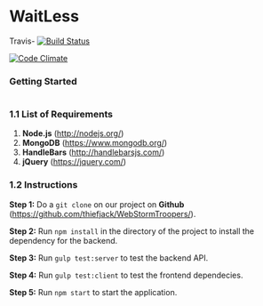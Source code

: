 # WaitLess
Travis- [![Build Status](https://travis-ci.org/cse112mao/EmissaryWST.svg?branch=master)](https://travis-ci.org/cse112mao/EmissaryWST) 

[![Code Climate](https://codeclimate.com/github/cse112mao/EmissaryWST/badges/gpa.svg)](https://codeclimate.com/github/cse112mao/EmissaryWST)

### Getting Started
#
### 1.1 List of Requirements

1. **Node.js** (http://nodejs.org/)
2. **MongoDB** (https://www.mongodb.org/)
3. **HandleBars** (http://handlebarsjs.com/)
4. **jQuery** (https://jquery.com/)

### 1.2 Instructions
**Step 1:** Do a `git clone` on our project on **Github** (https://github.com/thiefjack/WebStormTroopers/).

**Step 2:** Run `npm install` in the directory of the project to install the dependency for the backend.

**Step 3:** Run `gulp test:server` to test the backend API.

**Step 4:** Run `gulp test:client` to test the frontend dependecies.

**Step 5:** Run `npm start` to start the application.
